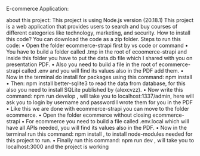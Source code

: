 E-commerce Application:

about this project:
This project is using Node.js version (20.18.1)
This project is a web application that provides users to search and buy courses of different categories like technology, marketing, and security.
How to install this code?
You can download the code as a zip folder.
Steps to run this code:
•	Open the folder ecommerce-strapi first by vs code or command
•	You have to build a folder called .tmp in the root of ecoomerce-strapi and inside this folder you have to put the data.db file which I shared with you on presentation PDF.
•	Also you need to build a file in the root of ecommerce-strapi called .env and you will find its values also in the PDF add them.
•	Now in the terminal do install for packages using this command: npm install
•	Then: npm install better-sqlite3 to read the data from database, for this also you need to install SQLite published by (alexcvzz).
•	Now write this command: npm run develop , will take you to localhost:1337/admin, here will ask you to login by username and password I wrote them for you in the PDF
•	Like this we are done with ecommerce-strapi you can move to the folder ecommerce.
•	Open the folder ecommerce without closing ecommerce-strapi
•	For ecommerce you need to build a file called .env.local which will have all APIs needed, you will find its values also in the PDF.
•	Now in the terminal run this command: npm install , to install node-modules needed for this project to run.
•	Finally run this command: npm run dev , will take you to localhost:3000 and the project is working


